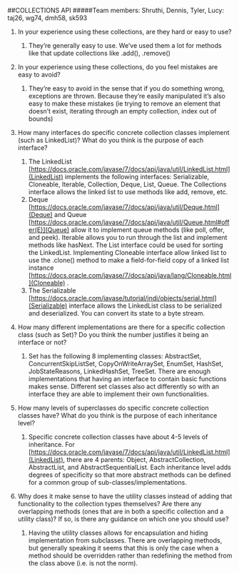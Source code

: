 ##COLLECTIONS API 
#####Team members: Shruthi, Dennis, Tyler, Lucy: taj26, wg74, dmh58, sk593
1. In your experience using these collections, are they hard or easy to use?
    1. They’re generally easy to use. We’ve used them a lot for methods like that update collections like .add(), .remove()
2. In your experience using these collections, do you feel mistakes are easy to avoid?
    1. They’re easy to avoid in the sense that if you do something wrong, exceptions are thrown. Because they’re easily manipulated it’s also easy to make these mistakes (ie trying to remove an element that doesn’t exist, iterating through an empty collection, index out of bounds)
3. How many interfaces do specific concrete collection classes implement (such as LinkedList)? What do you think is the purpose of each interface?
    1. The LinkedList [https://docs.oracle.com/javase/7/docs/api/java/util/LinkedList.html](LinkedList) implements the following interfaces: Serializable, Cloneable, Iterable, Collection,  Deque, List, Queue. 
The Collections interface allows the linked list to use methods like add, remove, etc. 
    2. Deque [https://docs.oracle.com/javase/7/docs/api/java/util/Deque.html](Deque) and Queue [https://docs.oracle.com/javase/7/docs/api/java/util/Queue.html#offer(E)](Queue) allow it to implement queue methods (like poll, offer, and peek). Iterable allows you to run through the list and implement methods like hasNext. The List interface could be used for sorting the LinkedList. 
Implementing Cloneable interface allow linked list to use the .clone()  method   to make a field-for-field copy of a linked list instance [https://docs.oracle.com/javase/7/docs/api/java/lang/Cloneable.html](Cloneable) . 
    3. The Serializable [https://docs.oracle.com/javase/tutorial/jndi/objects/serial.html](Serializable) interface allows the LinkedList class to be serialized and deserialized. You can convert its state to a byte stream. 
4. How many different implementations are there for a specific collection class (such as Set)? Do you think the number justifies it being an interface or not?
    1. Set has the following 8 implementing classes: AbstractSet, ConcurrentSkipListSet, CopyOnWriteArraySet, EnumSet, HashSet, JobStateReasons, LinkedHashSet, TreeSet.
There are enough implementations that having an interface to contain basic functions makes sense. Different set classes also act differently so with an interface they are able to implement their own functionalities.

5. How many levels of superclasses do specific concrete collection classes have? What do you think is the purpose of each inheritance level?
    1. Specific concrete collection classes have about 4-5 levels of inheritance. For [https://docs.oracle.com/javase/7/docs/api/java/util/LinkedList.html](LinkedList), there are 4 parents: Object, AbstractCollection, AbstractList, and AbstractSequentialList.
Each inheritance level adds degrees of specificity so that more abstract methods can be defined for a common group of sub-classes/implementations.
6. Why does it make sense to have the utility classes instead of adding that functionality to the collection types themselves? Are there any overlapping methods (ones that are in both a specific collection and a utility class)? If so, is there any guidance on which one you should use?
    1. Having the utility classes allows for encapsulation and hiding implementation from subclasses. There are overlapping methods, but generally speaking it seems that this is only the case when a method should be overridden rather than redefining the method from the class above (i.e. is not the norm).
